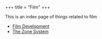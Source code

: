 +++
title = "Film"
+++

This is an index page of things related to film

- [Film Development](@/wiki/film_development.md)
- [The Zone System](@/wiki/zone_system.md)

